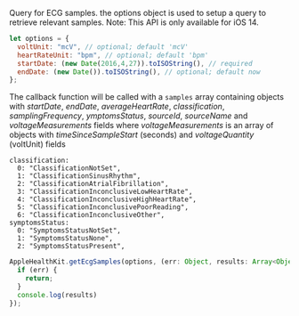Query for ECG samples. the options object is used to setup a query to retrieve relevant samples.
Note: This API is only available for iOS 14.

```javascript
let options = {
  voltUnit: "mcV", // optional; default 'mcV'
  heartRateUnit: "bpm", // optional; default 'bpm'
  startDate: (new Date(2016,4,27)).toISOString(), // required
  endDate: (new Date()).toISOString(), // optional; default now
};
```

The callback function will be called with a `samples` array containing objects with *startDate*, *endDate*, *averageHeartRate*, *classification*, *samplingFrequency*, *ymptomsStatus*, *sourceId*, *sourceName* and *voltageMeasurements* fields where *voltageMeasurements* is an array of objects with *timeSinceSampleStart* (seconds) and *voltageQuantity* (voltUnit) fields

```
classification:
  0: "ClassificationNotSet",
  1: "ClassificationSinusRhythm",
  2: "ClassificationAtrialFibrillation",
  3: "ClassificationInconclusiveLowHeartRate",
  4: "ClassificationInconclusiveHighHeartRate",
  5: "ClassificationInconclusivePoorReading",
  6: "ClassificationInconclusiveOther",
symptomsStatus:
  0: "SymptomsStatusNotSet",
  1: "SymptomsStatusNone",
  2: "SymptomsStatusPresent",
```

```javascript
AppleHealthKit.getEcgSamples(options, (err: Object, results: Array<Object>) => {
  if (err) {
    return;
  }
  console.log(results)
});
```
